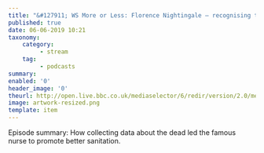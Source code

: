 ```yaml
---
title: "&#127911; WS More or Less: Florence Nightingale – recognising the nurse statistician"
published: true
date: 06-06-2019 10:21
taxonomy:
    category:
         - stream
    tag:
         - podcasts
summary:
enabled: '0'
header_image: '0'
theurl: http://open.live.bbc.co.uk/mediaselector/6/redir/version/2.0/mediaset/audio-nondrm-download/proto/http/vpid/p07b8bbf.mp3
image: artwork-resized.png
template: item
---
```

 
Episode summary: How collecting data about the dead led the famous nurse to promote better sanitation.
